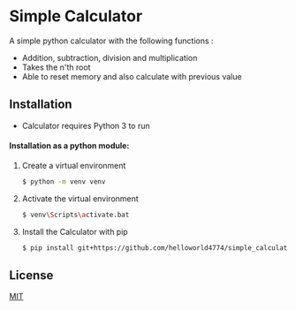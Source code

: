 # Simple Calculator 
 
A simple python calculator with the following functions :
  - Addition, subtraction, division and multiplication
  - Takes the n'th root
  - Able to reset memory and also calculate with previous value

## Installation
* Calculator requires Python 3 to run


#### Installation as a python module:
1) Create a virtual environment
    ```sh
    $ python -m venv venv
    ```
2) Activate the virtual environment
    ```sh
    $ venv\Scripts\activate.bat
    ```
3) Install the Calculator with pip
    ```sh
    $ pip install git+https://github.com/helloworld4774/simple_calculator
    ```

License
----

[MIT](LICENSE)



